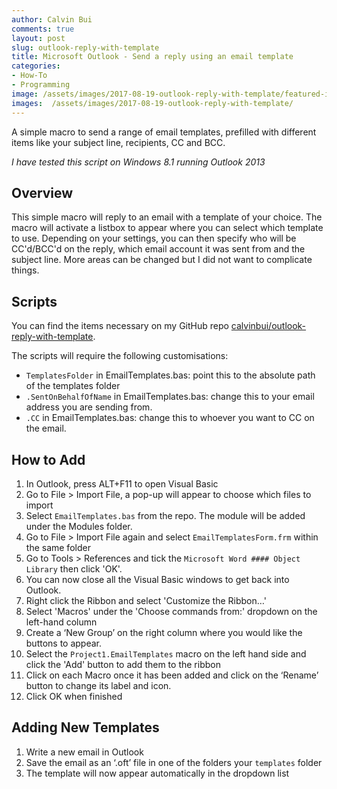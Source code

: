 ```yaml
---
author: Calvin Bui
comments: true
layout: post
slug: outlook-reply-with-template
title: Microsoft Outlook - Send a reply using an email template
categories:
- How-To
- Programming
image: /assets/images/2017-08-19-outlook-reply-with-template/featured-image.jpg
images:  /assets/images/2017-08-19-outlook-reply-with-template/
---
```


A simple macro to send a range of email templates, prefilled with different items like your subject line, recipients, CC and BCC.

<!-- more -->

_I have tested this script on Windows 8.1 running Outlook 2013_

## Overview

This simple macro will reply to an email with a template of your choice. The macro will activate a listbox to appear where you can select which template to use. Depending on your settings, you can then specify who will be CC'd/BCC'd on the reply, which email account it was sent from and the subject line. More areas can be changed but I did not want to complicate things.

## Scripts

You can find the items necessary on my GitHub repo [calvinbui/outlook-reply-with-template](https://github.com/calvinbui/outlook-reply-with-template).

The scripts will require the following customisations:

* `TemplatesFolder` in EmailTemplates.bas: point this to the absolute path of the templates folder
* `.SentOnBehalfOfName` in EmailTemplates.bas: change this to your email address you are sending from.
* `.CC` in EmailTemplates.bas: change this to whoever you want to CC on the email.

## How to Add

1.  In Outlook, press ALT+F11 to open Visual Basic
2.  Go to File > Import File, a pop-up will appear to choose which files to import
3.  Select `EmailTemplates.bas` from the repo. The module will be added under the Modules folder.
4.  Go to File > Import File again and select `EmailTemplatesForm.frm` within the same folder
5.  Go to Tools > References and tick the `Microsoft Word #### Object Library` then click 'OK'.
6.  You can now close all the Visual Basic windows to get back into Outlook.
6.  Right click the Ribbon and select 'Customize the Ribbon…'
7.  Select 'Macros' under the 'Choose commands from:' dropdown on the left-hand column
8.  Create a ‘New Group’ on the right column where you would like the buttons to appear.
9.  Select the `Project1.EmailTemplates` macro on the left hand side and click the 'Add' button to add them to the ribbon
10.	Click on each Macro once it has been added and click on the ‘Rename’ button to change its label and icon.
11.	Click OK when finished

## Adding New Templates

1.  Write a new email in Outlook
2.  Save the email as an ‘.oft’ file in one of the folders your `templates` folder
3.  The template will now appear automatically in the dropdown list
